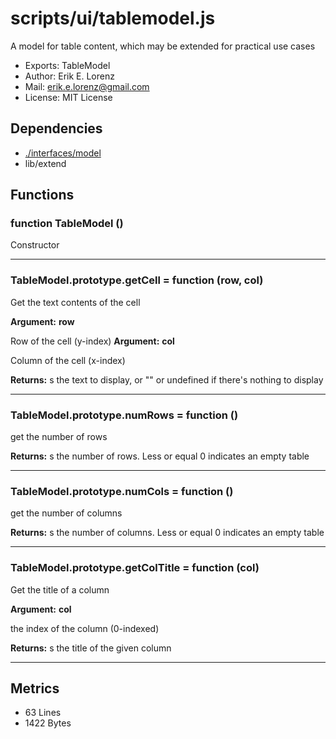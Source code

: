# scripts/ui/tablemodel.js


A model for table content, which may be extended for practical use cases

* Exports: TableModel
* Author: Erik E. Lorenz 
* Mail: <erik.e.lorenz@gmail.com>
* License: MIT License


## Dependencies

* <a href="./interfaces/model.html">./interfaces/model</a>
* lib/extend

## Functions

###   function TableModel ()
Constructor

---


###   TableModel.prototype.getCell = function (row, col)
Get the text contents of the cell

**Argument:** **row**

Row of the cell (y-index)
**Argument:** **col**

Column of the cell (x-index)

**Returns:** s the text to display, or "" or undefined if there's nothing to
display

---


###   TableModel.prototype.numRows = function ()
get the number of rows


**Returns:** s the number of rows. Less or equal 0 indicates an empty table

---


###   TableModel.prototype.numCols = function ()
get the number of columns


**Returns:** s the number of columns. Less or equal 0 indicates an empty table

---


###   TableModel.prototype.getColTitle = function (col)
Get the title of a column

**Argument:** **col**

the index of the column (0-indexed)

**Returns:** s the title of the given column

---

## Metrics

* 63 Lines
* 1422 Bytes

